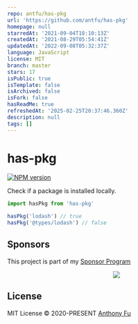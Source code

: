 ```yaml
---
repo: antfu/has-pkg
url: 'https://github.com/antfu/has-pkg'
homepage: null
starredAt: '2021-09-04T18:10:13Z'
createdAt: '2021-08-29T05:54:41Z'
updatedAt: '2022-09-08T05:32:37Z'
language: JavaScript
license: MIT
branch: master
stars: 17
isPublic: true
isTemplate: false
isArchived: false
isFork: false
hasReadMe: true
refreshedAt: '2025-02-25T20:37:46.360Z'
description: null
tags: []
---
```


# has-pkg

[![NPM version](https://img.shields.io/npm/v/has-pkg?color=a1b858&label=)](https://www.npmjs.com/package/has-pkg)

Check if a package is installed locally.

```ts
import hasPkg from 'has-pkg'

hasPkg('lodash') // true
hasPkg('@types/lodash') // false
```

## Sponsors

This project is part of my <a href='https://github.com/antfu-sponsors'>Sponsor Program</a>

<p align="center">
  <a href="https://cdn.jsdelivr.net/gh/antfu/static/sponsors.svg">
    <img src='https://cdn.jsdelivr.net/gh/antfu/static/sponsors.svg'/>
  </a>
</p>

## License

MIT License © 2020-PRESENT [Anthony Fu](https://github.com/antfu)
